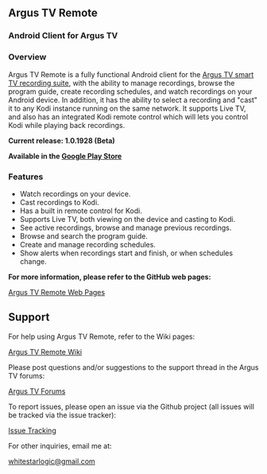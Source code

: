 ## Argus TV Remote
### Android Client for Argus TV

### Overview

Argus TV Remote is a fully functional Android client for the [Argus TV smart TV recording suite](https://www.argus-tv.com), with the ability to manage recordings, browse the program guide, create recording schedules, and watch recordings on your Android device. In addition, it has the ability to select a recording and "cast" it to any Kodi instance running on the same network. It supports Live TV, and also has an integrated Kodi remote control which will lets you control Kodi while playing back recordings.

**Current release: 1.0.1928 (Beta)**

**Available in the [Google Play Store](
https://play.google.com/store/apps/details?id=com.whitestarlogic.argustvcontroller)**

### Features

- Watch recordings on your device.
- Cast recordings to Kodi.
- Has a built in remote control for Kodi.
- Supports Live TV, both viewing on the device and casting to Kodi.
- See active recordings, browse and manage previous recordings.
- Browse and search the program guide.
- Create and manage recording schedules.
- Show alerts when recordings start and finish, or when schedules change.

**For more information, please refer to the GitHub web pages:**

[Argus TV Remote Web Pages](https://mrichards957.github.io/ArgusTVRemote/)

## Support

For help using Argus TV Remote, refer to the Wiki pages:

[Argus TV Remote Wiki](https://github.com/mrichards957/ArgusTVRemote/wiki)

Please post questions and/or suggestions to the support thread in the Argus TV forums:

[Argus TV Forums](https://www.argus-tv.com/forum/viewforum.php?f=56)

To report issues, please open an issue via the Github project (all issues will be tracked via the issue tracker):

[Issue Tracking](https://github.com/mrichards957/ArgusTVRemote/issues)

For other inquiries, email me at:

[whitestarlogic@gmail.com](mailto:whitestarlogic@gmail.com)
